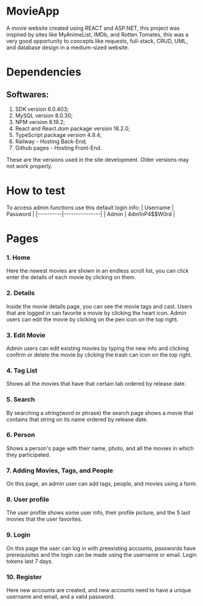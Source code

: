 # MovieApp

A movie website created using REACT and ASP.NET, this project was inspired by sites like MyAnimeList, IMDb, and Rotten Tomates, this was a very good opportunity to concepts like requests, full-stack, CRUD, UML, and database design in a medium-sized website.

# Dependencies

## Softwares:

1. SDK version 6.0.403;
2. MySQL version 8.0.30;
3. NPM version 8.19.2;
4. React and React.dom package version 18.2.0;
5. TypeScript package version 4.9.4;
6. Railway - Hosting Back-End;
7. Github pages - Hosting Front-End.

These are the versions used in the site development. Older versions may not work properly.

# How to test

To access admin functions use this default login info:
| Username | Password |
|----------|---------------|
| Admin | 4dm1nP4$$W0rd |

# Pages

### 1. Home

Here the newest movies are shown in an endless scroll list, you can click enter the details of each movie by clicking on them.

### 2. Details

Inside the movie details page, you can see the movie tags and cast.
Users that are logged in can favorite a movie by clicking the heart icon.
Admin users can edit the movie by clicking on the pen icon on the top right.

### 3. Edit Movie

Admin users can edit existing movies by typing the new info and clicking confirm or delete the movie by clicking the trash can icon on the top right.

### 4. Tag List

Shows all the movies that have that certain tab ordered by release date.

### 5. Search

By searching a string(word or phrase) the search page shows a movie that contains that string on its name ordered by release date.

### 6. Person

Shows a person's page with their name, photo, and all the movies in which they participated.

### 7. Adding Movies, Tags, and People

On this page, an admin user can add tags, people, and movies using a form.

### 8. User profile

The user profile shows some user info, their profile picture, and the 5 last movies that the user favorites.

### 9. Login

On this page the user can log in with preexisting accounts, passwords have prerequisites and the login can be made using the username or email. Login tokens last 7 days.

### 10. Register

Here new accounts are created, and new accounts need to have a unique username and email, and a valid password.
